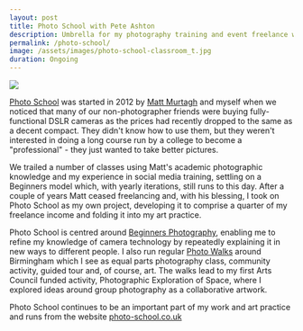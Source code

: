 ```yaml
---
layout: post
title: Photo School with Pete Ashton
description: Umbrella for my photography training and event freelance work. 
permalink: /photo-school/
image: /assets/images/photo-school-classroom_t.jpg
duration: Ongoing
---
```


![](http://art.peteashton.com/assets/images/photo-school-logo.jpg)

[Photo School](http://photo-school.co.uk) was started in 2012 by [Matt Murtagh](https://twitter.com/mattmurtagh) and myself when we noticed that many of our non-photographer friends were buying fully-functional DSLR cameras as the prices had recently dropped to the same as a decent compact. They didn't know how to use them, but they weren't interested in doing a long course run by a college to become a "professional" - they just wanted to take better pictures. 

We trailed a number of classes using Matt's academic photographic knowledge and my experience in social media training, settling on a Beginners model which, with yearly iterations, still runs to this day. After a couple of years Matt ceased freelancing and, with his blessing, I took on Photo School as my own project, developing it to comprise a quarter of my freelance income and folding it into my art practice. 

Photo School is centred around [Beginners Photography](http://photo-school.co.uk/beginners-photography/), enabling me to refine my knowledge of camera technology by repeatedly explaining it in new ways to different people. I also run regular [Photo Walks](http://photo-school.co.uk/walks/) around Birmingham which I see as equal parts photography class, community activity, guided tour and, of course, art. The walks lead to my first Arts Council funded activity, Photographic Exploration of Space, where I explored ideas around group photography as a collaborative artwork. 

Photo School continues to be an important part of my work and art practice and runs from the website [photo-school.co.uk](photo-school.co.uk)